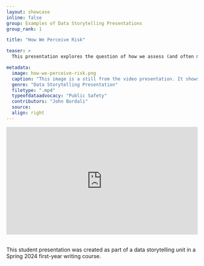 ```yaml
---
layout: showcase
inline: false
group: Examples of Data Storytelling Presentations
group_rank: 1

title: "How We Perceive Risk"

teaser: >
  This presentation explores the question of how we assess (and often mis-assess) the safety risks associated with various natural environments and social activities. It advances data-backed explanations of common factors that tend to shape the intuitive risk assessments people make everyday, including elements that often mislead our assessments such as, for instance, dramatic media coverage that warps our sense of how likely certain events are to occur.

metadata:
  image: how-we-perceive-risk.png
  caption: "This image is a still from the video presentation. It shows the student—John, a masculine individual with dark black hair and facial hair, wearing a red shirt and over-the-ear headphones—presenting a graphic that shows the difference between public concern or perceived risk and actual hazard or real risk. ‘Terrorist attack’ and ‘plane crash’ have more public concern than actual hazard, and ‘heat,’ ‘traffic accident,’ and ‘cancer’ have more actual hazard than public concern. At the bottom of the graphic, there is a note that reads: ‘Adapted from Susanna Hertrich data visualization (www.susannahertrich.com’)"
  genre: "Data Storytelling Presentation"
  filetype: ".mp4"
  typeofdataadvocacy: "Public Safety"
  contributors: "John Bordali"
  source: 
  align: right
---
```


<div style="max-width: 1280px"><div style="position: relative; padding-bottom: 56.25%; height: 0; overflow: hidden;"><iframe src="https://www.youtube.com/embed/d-eL45C17gM?si=N4qb71cs-yWizJfc" width="1280" height="720" frameborder="0" scrolling="no" allowfullscreen allow="autoplay" title="Rehabilitation vs. Punishment" style="border:none; position: absolute; top: 0; left: 0; right: 0; bottom: 0; height: 100%; max-width: 100%;"></iframe></div></div>

<br>

This student presentation was created as part of a data storytelling unit in a Spring 2024 first-year writing course.

<br>
